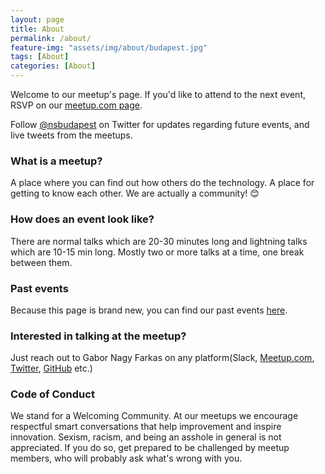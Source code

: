 ```yaml
---
layout: page
title: About
permalink: /about/
feature-img: "assets/img/about/budapest.jpg"
tags: [About]
categories: [About]
---
```


Welcome to our meetup's page. If you'd like to attend to the next event, RSVP on our [meetup.com page](http://www.meetup.com/NSBudapest/).

Follow [@nsbudapest](https://twitter.com/nsbudapest) on Twitter for updates regarding future events, and live tweets from the meetups.

### What is a meetup?

A place where you can find out how others do the technology. A place for getting to know each other. We are actually a community! 😊

### How does an event look like?

There are normal talks which are 20-30 minutes long and lightning talks which are 10-15 min long. Mostly two or more talks at a time, one break between them.

### Past events

Because this page is brand new, you can find our past events [here](https://github.com/NSBudapest/NSBudapestMeetup).

### Interested in talking at the meetup?

Just reach out to Gabor Nagy Farkas on any platform(Slack, [Meetup.com](https://www.meetup.com/members/197683867/), [Twitter](https://twitter.com/nfgabor), [GitHub](https://github.com/gabornagyfarkas) etc.)

### Code of Conduct

We stand for a Welcoming Community. At our meetups we encourage respectful smart conversations that help improvement and inspire innovation. Sexism, racism, and being an asshole in general is not appreciated. If you do so, get prepared to be challenged by meetup members, who will probably ask what's wrong with you.
